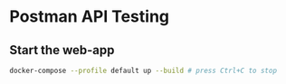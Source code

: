 # Postman API Testing

## Start the web-app

```bash
docker-compose --profile default up --build # press Ctrl+C to stop
```